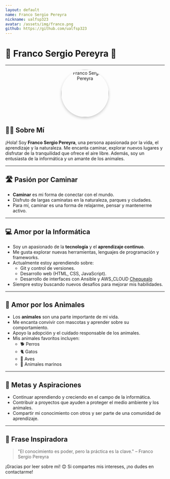 ```yaml
---
layout: default
name: Franco Sergio Pereyra
nickname: ualfsp323
avatar: /assets/img/franco.png
github: https://github.com/ualfsp323
---
```

# 🌟 Franco Sergio Pereyra 🌟

---
<p align="center">
  <img src="{{ site.baseurl }}/assets/img/franco.png" alt="Franco Sergio Pereyra" width="150" style="border-radius: 50%; box-shadow: 0 4px 8px rgba(0, 0, 0, 0.2);">
</p>

## 🚶‍♂️ **Sobre Mí**

¡Hola! Soy **Franco Sergio Pereyra**, una persona apasionada por la vida, el aprendizaje y la naturaleza. Me encanta caminar, explorar nuevos lugares y disfrutar de la tranquilidad que ofrece el aire libre. Además, soy un entusiasta de la informática y un amante de los animales.

---

## 🛣️ **Pasión por Caminar**

- **Caminar** es mi forma de conectar con el mundo.
- Disfruto de largas caminatas en la naturaleza, parques y ciudades.
- Para mí, caminar es una forma de relajarme, pensar y mantenerme activo.

---

## 💻 **Amor por la Informática**

- Soy un apasionado de la **tecnología** y el **aprendizaje continuo**.
- Me gusta explorar nuevas herramientas, lenguajes de programación y frameworks.
- Actualmente estoy aprendiendo sobre:
  - Git y control de versiones.
  - Desarrollo web (HTML, CSS, JavaScript).
  - Desarrollo de interfaces con Ansible y AWS_CLOUD [Chequealo][infa]
- Siempre estoy buscando nuevos desafíos para mejorar mis habilidades.

---

## 🐾 **Amor por los Animales**

- Los **animales** son una parte importante de mi vida.
- Me encanta convivir con mascotas y aprender sobre su comportamiento.
- Apoyo la adopción y el cuidado responsable de los animales.
- Mis animales favoritos incluyen:
  - 🐕 Perros
  - 🐈 Gatos
  - 🦜 Aves
  - 🐬 Animales marinos

---

## 🎯 **Metas y Aspiraciones**

- Continuar aprendiendo y creciendo en el campo de la informática.
- Contribuir a proyectos que ayuden a proteger el medio ambiente y los animales.
- Compartir mi conocimiento con otros y ser parte de una comunidad de aprendizaje.

---

## 🌈 **Frase Inspiradora**

> "El conocimiento es poder, pero la práctica es la clave."
> – Franco Sergio Pereyra

¡Gracias por leer sobre mí! 😊
Si compartes mis intereses, ¡no dudes en contactarme!

[infa]: https://github.com/FSP-1/Infraestructura_FSP.git
